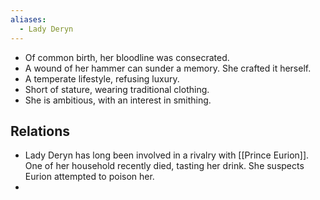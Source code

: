 ```yaml
---
aliases:
  - Lady Deryn
---
```

- Of common birth, her bloodline was consecrated.
- A wound of her hammer can sunder a memory. She crafted it herself.
- A temperate lifestyle, refusing luxury.
- Short of stature, wearing traditional clothing.
- She is ambitious, with an interest in smithing.
## Relations
- Lady Deryn has long been involved in a rivalry with [[Prince Eurion]]. One of her household recently died, tasting her drink. She suspects Eurion attempted to poison her.
- 
